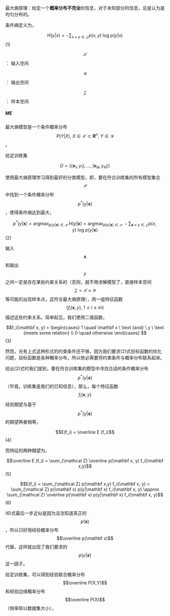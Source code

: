 最大熵原理：给定一个**概率分布不完全**的信息，对于未知部分的信息，总是认为是均匀分布的。

条件熵定义为，

$$H(y|x) = - \sum_{x \times y \in \mathcal Z} p(x,y) \ \text {log} \  p(y|x)$$                                                                                    \(1\)

$$\mathcal X$$ ： 输入空间

$$\mathcal Y$$ ： 输出空间

$$\mathcal Z$$ ： 样本空间

##### ME

最大熵模型是一个条件概率分布$$P(Y|X), \ X \in \mathcal X \subset \mathbf R^n, \ Y \in \mathcal Y$$。

给定训练集

$$D = \lbrace (\mathbf x_1, y_1), ..., (\mathbf x_N, y_N) \rbrace$$

使用最大熵原理学习得到最好的分类模型，即，要在符合训练集的所有模型集合$$\mathcal P$$ 中找到一个条件概率分布$$p^*(y|\mathbf x)$$，使得条件熵达到最大，

$$p^*(y|\mathbf x) = \text {argmax}_{p(y|\mathbf x) \in \mathcal P} \ H(y|\mathbf x) = \text {argmax}_{p(y|\mathbf x) \in \mathcal P} \ - \sum_{\mathbf x \times y \in \mathcal Z} p(x,y) \ \text {log} \  p(y|\mathbf x)$$     \(2\)

输入$$\mathbf x$$ 和输出$$y$$ 之间一定是存在某些约束关系的（否则，就不用求解模型了，直接样本空间$$\mathcal Z = \mathcal X \times \mathcal Y$$ 等可能的出现样本点，这符合最大熵原理），用一组特征函数$$\lbrace f_i(\mathbf  x, y), \ 1 \le i \le m \rbrace$$ 描述这些约束关系。简单起见，我们使用二值函数，

$$f_i(\mathbf x, y) = \begin{cases} 1 \quad \mathbf x \ \text {and} \ y \ \text {meets some relation} \\ 0 \quad otherwise \end{cases} $$                                                                         \(3\)

然而，光有上式这种形式的约束条件还不够，因为我们要求\(2\)式目标函数的优化问题，目标函数是各种概率分布，所以势必需要将约束条件与概率分布联系起来。

给出\(2\)式时我们提到，要在符合训练集的模型中寻找合适的条件概率分布$$p^*(y|\mathbf x)$$（毕竟，训练集是我们的已知信息），那么，每个特征函数$$f_i(\mathbf x, y)$$ 经验期望与基于$$p^*(y|\mathbf x)$$ 的期望两者相等，

$$E(f_i) = \overline E (f_i)$$                                                                                                                                     \(4\)

而特征的两种期望为，

$$\overline E (f_i) = \sum_{\mathcal Z} \overline p(\mathbf x, y) f_i(\mathbf x,y)$$                                                                                                            \(5\)

$$E(f_i) = \sum_{\mathcal Z} p(\mathbf x,y) f_i(\mathbf x, y) = \sum_{\mathcal Z} p(\mathbf x) p(y|\mathbf x) f_i(\mathbf x, y) \approx \sum_{\mathcal Z} \overline p(\mathbf x) p(y|\mathbf x) f_i(\mathbf x, y)$$         \(6\)

\(6\)式最后一步近似是因为没法知道真正的$$p(\mathbf x)$$，所以只好用经验概率分布$$\overline p(\mathbf x)$$ 代替，这样就出现了我们要求的$$p(y|\mathbf x)$$ 这一因子。

给定训练集，可以得到经验联合概率分布$$\overline P(X,Y)$$ 和经验边缘概率分布$$\overline P(X)$$（频率除以数据集大小），

